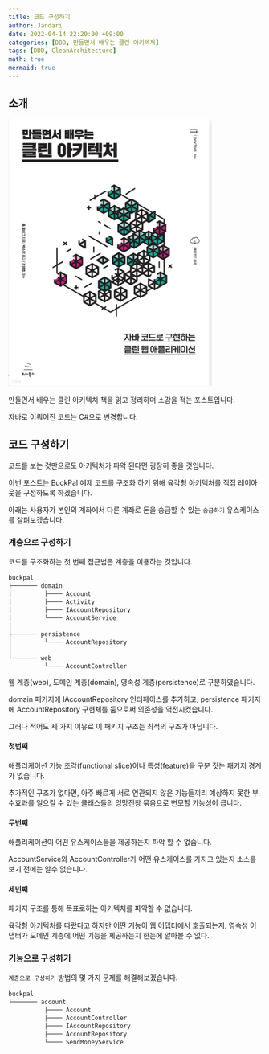 ```yaml
---
title: 코드 구성하기
author: Jandari
date: 2022-04-14 22:20:00 +09:00
categories: [DDD, 만들면서 배우는 클린 아키텍처]
tags: [DDD, CleanArchitecture]
math: true
mermaid: true
---
```

## 소개

![image](/assets/img/post/2022-04-14-MakeLearnCleanArchitecture_ch3/1.jpg)

만들면서 배우는 클린 아키텍처 책을 읽고 정리하며 소감을 적는 포스트입니다.

자바로 이뤄어진 코드는 C#으로 변경합니다.

## 코드 구성하기

코드를 보는 것만으로도 아키텍처가 파악 된다면 굉장히 좋을 것입니다.

이번 포스트는 BuckPal 예제 코드를 구조화 하기 위해 육각형 아키텍처를 직접 레이아웃을 구성하도록 하겠습니다.

아래는 사용자가 본인의 계좌에서 다른 계좌로 돈을 송금할 수 있는 `송금하기` 유스케이스를 살펴보겠습니다.

### 계층으로 구성하기

코드를 구조화하는 첫 번째 접근법은 계층을 이용하는 것입니다.

```
buckpal
├─────── domain
│         ├──── Account
│         ├──── Activity
│         ├──── IAccountRepository
│         └──── AccountService
│
├─────── persistence
│         └──── AccountRepository
│
└─────── web
          └──── AccountController
```

웹 계층(web), 도메인 계층(domain), 영속성 계층(persistence)로 구분하였습니다.

domain 패키지에 IAccountRepository 인터페이스를 추가하고, persistence 패키지에 AccountRepository 구현체를 둠으로써 의존성을 역전시켰습니다.

그러나 적어도 세 가지 이유로 이 패키지 구조는 최적의 구조가 아닙니다.

#### 첫번째

애플리케이션 기능 조각(functional slice)이나 특성(feature)을 구분 짓는 패키지 경계가 없습니다.

추가적인 구조가 없다면, 아주 빠르게 서로 연관되지 않은 기능들끼리 예상하지 못한 부수효과를 일으킬 수 있는 클래스들의 엉망진창 묶음으로 변모할 가능성이 큽니다.

#### 두번째

애플리케이션이 어떤 유스케이스들을 제공하는지 파악 할 수 없습니다.

AccountService와 AccountController가 어떤 유스케이스를 가지고 있는지 소스를 보기 전에는 알수 없습니다.

#### 세번째
패키지 구조를 통해 목표로하는 아키텍처를 파악할 수 없습니다.

육각형 아키텍처를 따랐다고 하지만 어떤 기능이 웹 어댑터에서 호출되는지, 영속성 어댑터가 도메인 계층에 어떤 기능을 제공하는지 한눈에 알아볼 수 없다.


### 기능으로 구성하기

`계층으로 구성하기` 방법의 몇 가지 문제를 해결해보겠습니다.

```
buckpal
└─────── account
          ├──── Account
          ├──── AccountController
          ├──── IAccountRepository
          ├──── AccountRepository
          └──── SendMoneyService
```

